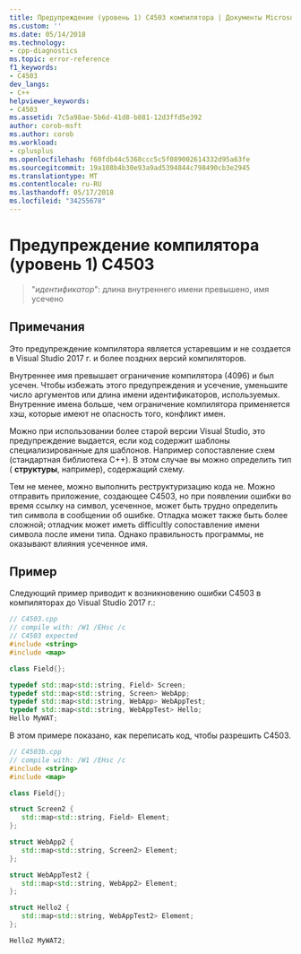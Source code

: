 ```yaml
---
title: Предупреждение (уровень 1) C4503 компилятора | Документы Microsoft
ms.custom: ''
ms.date: 05/14/2018
ms.technology:
- cpp-diagnostics
ms.topic: error-reference
f1_keywords:
- C4503
dev_langs:
- C++
helpviewer_keywords:
- C4503
ms.assetid: 7c5a98ae-5b6d-41d8-b881-12d3ffd5e392
author: corob-msft
ms.author: corob
ms.workload:
- cplusplus
ms.openlocfilehash: f60fdb44c5368ccc5c5f089002614332d95a63fe
ms.sourcegitcommit: 19a108b4b30e93a9ad5394844c798490cb3e2945
ms.translationtype: MT
ms.contentlocale: ru-RU
ms.lasthandoff: 05/17/2018
ms.locfileid: "34255678"
---
```

# <a name="compiler-warning-level-1-c4503"></a>Предупреждение компилятора (уровень 1) C4503

> "*идентификатор*": длина внутреннего имени превышено, имя усечено

## <a name="remarks"></a>Примечания

Это предупреждение компилятора является устаревшим и не создается в Visual Studio 2017 г. и более поздних версий компиляторов.

Внутреннее имя превышает ограничение компилятора (4096) и был усечен. Чтобы избежать этого предупреждения и усечение, уменьшите число аргументов или длина имени идентификаторов, используемых. Внутренние имена больше, чем ограничение компилятора применяется хэш, которые имеют не опасность того, конфликт имен.

Можно при использовании более старой версии Visual Studio, это предупреждение выдается, если код содержит шаблоны специализированные для шаблонов. Например сопоставление схем (стандартная библиотека C++). В этом случае вы можно определить тип ( **структуры**, например), содержащий схему.

Тем не менее, можно выполнить реструктуризацию кода не.  Можно отправить приложение, создающее C4503, но при появлении ошибки во время ссылку на символ, усеченное, может быть трудно определить тип символа в сообщении об ошибке. Отладка может также быть более сложной; отладчик может иметь difficultly сопоставление имени символа после имени типа. Однако правильность программы, не оказывают влияния усеченное имя.

## <a name="example"></a>Пример

Следующий пример приводит к возникновению ошибки C4503 в компиляторах до Visual Studio 2017 г.:

```cpp
// C4503.cpp
// compile with: /W1 /EHsc /c
// C4503 expected
#include <string>
#include <map>

class Field{};

typedef std::map<std::string, Field> Screen;
typedef std::map<std::string, Screen> WebApp;
typedef std::map<std::string, WebApp> WebAppTest;
typedef std::map<std::string, WebAppTest> Hello;
Hello MyWAT;
```

В этом примере показано, как переписать код, чтобы разрешить C4503.

```cpp
// C4503b.cpp
// compile with: /W1 /EHsc /c
#include <string>
#include <map>

class Field{};

struct Screen2 {
   std::map<std::string, Field> Element;
};

struct WebApp2 {
   std::map<std::string, Screen2> Element;
};

struct WebAppTest2 {
   std::map<std::string, WebApp2> Element;
};

struct Hello2 {
   std::map<std::string, WebAppTest2> Element;
};

Hello2 MyWAT2;
```